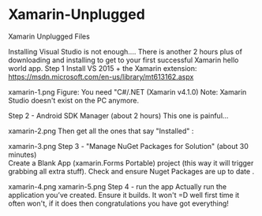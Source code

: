 # Xamarin-Unplugged
Xamarin Unplugged Files

Installing Visual Studio is not enough.... There is another 2 hours plus of downloading and installing to get to your first successful Xamarin hello world app.
Step 1
Install VS 2015 + the Xamarin extension:  https://msdn.microsoft.com/en-us/library/mt613162.aspx 


xamarin-1.png
Figure: You need "C#/.NET (Xamarin v4.1.0)
Note: Xamarin Studio doesn't exist on the PC anymore.

Step 2 - Android SDK Manager (about 2 hours)
This one is painful... 

xamarin-2.png
Then get all the ones that say "Installed" :

xamarin-3.png
Step 3 - "Manage NuGet Packages for Solution" (about 30 minutes)  
Create a Blank App (xamarin.Forms Portable) project (this way it will trigger grabbing all extra stuff).
Check and ensure Nuget Packages are up to date .

xamarin-4.png
xamarin-5.png
Step 4 - run the app
Actually run the application you’ve created. Ensure it builds. It won't =D well first time it often won't, if it does then congratulations you have got everything!
